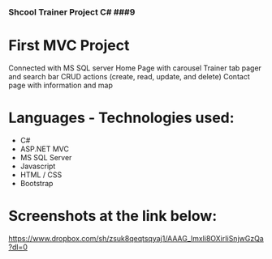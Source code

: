 ### Shcool Trainer Project C# ###9

# First MVC Project
Connected with MS SQL server
Home Page with carousel
Trainer tab pager and search bar
CRUD actions (create, read, update, and delete)
Contact page with information and map

# Languages - Technologies used:
- C#
- ASP.NET MVC
- MS SQL Server
- Javascript
- HTML / CSS
- Bootstrap

# Screenshots at the link below:
https://www.dropbox.com/sh/zsuk8qeqtsqyaj1/AAAG_lmxli8OXirIiSnjwGzQa?dl=0
